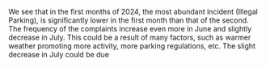 We see that in the first months of 2024, the most abundant incident (Illegal Parking), is significantly lower in the first month than that of the second. The frequency of the complaints increase even more in June and slightly decrease in July. This could be a result of many factors, such as warmer weather promoting more activity, more parking regulations, etc. The slight decrease in July could be due